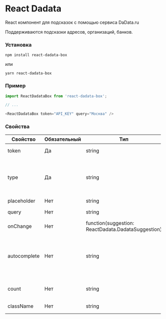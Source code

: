 # React Dadata
React компонент для подсказок с помощью сервиса DaData.ru

Поддерживаются подсказки адресов, организаций, банков.

### Установка
```
npm install react-dadata-box
```
или
```
yarn react-dadata-box
```

### Пример
```javascript
import ReactDadataBox from 'react-dadata-box';

// ...

<ReactDadataBox token="API_KEY" query="Москва" />
```

### Свойства

| Свойство  | Обязательный | Тип | Описание |
| ------------- | ------------- | ------------- | ------------- |
| token  | Да  | string  | Авторизационный токен DaData.ru  |
| type | Да | string | Тип данных, которые необходимо запросить: адрес(address), организация(company) или банк(bank)
| placeholder  | Нет  | string  | Текст placeholder  |
| query  | Нет  | string  | Начальное значение поля ввода  |
| onChange  | Нет  | function(suggestion: ReactDadata.DadataSuggestion)  | Функция, вызываемая при выборе подсказки  |
| autocomplete  | Нет  |string  | параметр описывающий автозаполнение поля, например street-address, если не задан, будет установлен как off  |
| count | Нет | string | Кол-во возвращаемых записей, по умолчанию 10
| className | Нет | string | Дополнительный класс стилей

